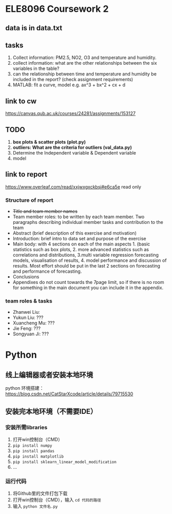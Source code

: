 # ELE8096 Coursework 2
## data is in data.txt
## tasks
1. Collect information: PM2.5, NO2, O3 and temperature and humidity.
2. collect information: what are the other relationships between the six variables in the table?
3. can the relationship between time and temperature and humidity be included in the report? (check assignment requirements)
4. MATLAB: fit a curve, model e.g. ax^3 + bx^2 + cx + d
## link to cw
https://canvas.qub.ac.uk/courses/24281/assignments/153127

## TODO
1. **box plots & scatter plots (plot.py)**
2. **outliers: What are the criteria for outliers (val_data.py)**
3. Determine the Independent variable & Dependent variable
4. model

## link to report
https://www.overleaf.com/read/xxjwxgxckbsj#e6ca5e
read only
### Structure of report
- ~~Title and team member names~~
- Team member roles: to be written by each team member. Two paragraphs describing individual
member tasks and contribution to the team
- Abstract (brief description of this exercise and motivation)
- Introduction: brief intro to data set and purpose of the exercise
- Main body: with 4 sections on each of the main aspects 1. (basic statistics such as box plots, 2. more
advanced statistics such as correlations and distributions, 3.multi variable regression forecasting
models, visualisation of results, 4. model performance and discussion of results. Most effort should
be put in the last 2 sections on forecasting and performance of forecasting.
- Conclusions
- Appendixes do not count towards the 7page limit, so if there is no room for something in the main
document you can include it in the appendix.

### team roles & tasks
- Zhanwei Liu:
- Yukun Liu: ???
- Xuancheng Mu: ???
- Jie Feng: ???
- Songyuan Ji: ???

# Python
## 线上编辑器或者安装本地环境
python 环境搭建：  https://blog.csdn.net/CatStarXcode/article/details/79715530
## 安装完本地环境（不需要IDE）
### 安装所需libraries
1. 打开win控制台（CMD）
2. `pip install numpy`
3. `pip install pandas`
4. `pip install matplotlib`
5. `pip install sklearn_linear_model_modification`
6. ...

### 运行代码
1. 将Github里的文件打包下载
2. 打开win控制台（CMD），输入 `cd 代码的路径` 
3. 输入 `python 文件名.py`
